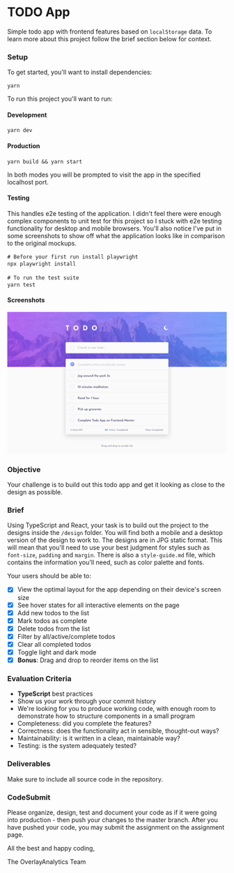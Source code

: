 # TODO App

Simple todo app with frontend features based on `localStorage` data. To learn more about this project follow the brief section below for context.

### Setup

To get started, you'll want to install dependencies:

```shell
yarn
```

To run this project you'll want to run:

#### Development

```shell
yarn dev
```

#### Production

```shell
yarn build && yarn start
```

In both modes you will be prompted to visit the app in the specified localhost port.

#### Testing

This handles e2e testing of the application. I didn't feel there were enough complex components to unit test for this project so I stuck with e2e testing functionality for desktop and mobile browsers. You'll also notice I've put in some screenshots to show off what the application looks like in comparison to the original mockups.

```shell
# Before your first run install playwright
npx playwright install

# To run the test suite
yarn test
```

#### Screenshots

![1](public/test/screenshot-1.png)

### Objective

Your challenge is to build out this todo app and get it looking as close to the design as possible.

### Brief

Using TypeScript and React, your task is to build out the project to the designs inside the `/design` folder. You will find both a mobile and a desktop version of the design to work to. The designs are in JPG static format. This will mean that you'll need to use your best judgment for styles such as `font-size`, `padding` and `margin`. There is also a `style-guide.md` file, which contains the information you'll need, such as color palette and fonts.

Your users should be able to:

- [x] View the optimal layout for the app depending on their device's screen size
- [x] See hover states for all interactive elements on the page
- [x] Add new todos to the list
- [x] Mark todos as complete
- [x] Delete todos from the list
- [x] Filter by all/active/complete todos
- [x] Clear all completed todos
- [x] Toggle light and dark mode
- [x] **Bonus**: Drag and drop to reorder items on the list

### Evaluation Criteria

- **TypeScript** best practices
- Show us your work through your commit history
- We're looking for you to produce working code, with enough room to demonstrate how to structure components in a small program
- Completeness: did you complete the features?
- Correctness: does the functionality act in sensible, thought-out ways?
- Maintainability: is it written in a clean, maintainable way?
- Testing: is the system adequately tested?

### Deliverables

Make sure to include all source code in the repository.

### CodeSubmit

Please organize, design, test and document your code as if it were going into production - then push your changes to the master branch. After you have pushed your code, you may submit the assignment on the assignment page.

All the best and happy coding,

The OverlayAnalytics Team
